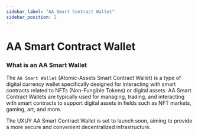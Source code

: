 ```yaml
---
sidebar_label: "AA Smart Contract Wallet"
sidebar_position: 2
---
```


# AA Smart Contract Wallet

### What is an AA Smart Wallet

The `AA Smart Wallet` (Atomic-Assets Smart Contract Wallet) is a type of digital currency wallet specifically designed for interacting with smart contracts related to NFTs (Non-Fungible Tokens) or digital assets. AA Smart Contract Wallets are typically used for managing, trading, and interacting with smart contracts to support digital assets in fields such as NFT markets, gaming, art, and more.

The UXUY AA Smart Contract Wallet is set to launch soon, aiming to provide a more secure and convenient decentralized infrastructure.
